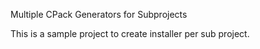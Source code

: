 Multiple CPack Generators for Subprojects

This is a sample project to create installer per sub project.